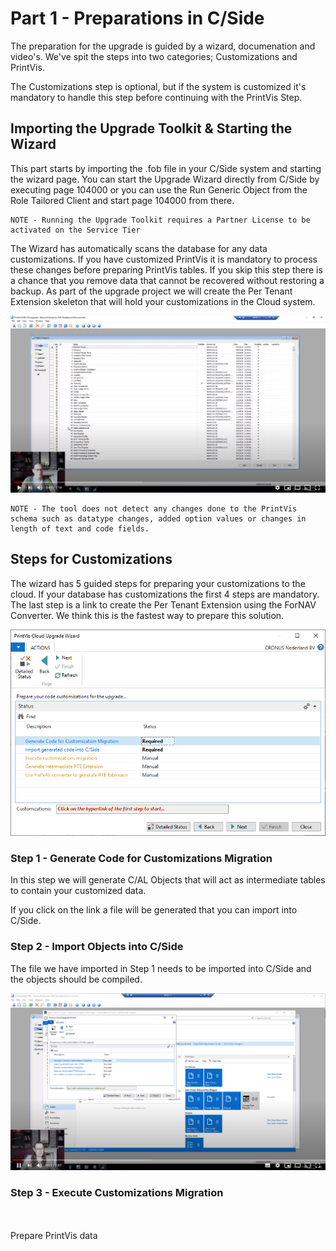 # Part 1 - Preparations in C/Side

The preparation for the upgrade is guided by a wizard, documenation and video's. We've spit the steps into two categories; Customizations and PrintVis.

The Customizations step is optional, but if the system is customized it's mandatory to handle this step before continuing with the PrintVis Step.

## Importing the Upgrade Toolkit & Starting the Wizard

This part starts by importing the .fob file in your C/Side system and starting the wizard page. You can start the Upgrade Wizard directly from C/Side by executing page 104000 or you can use the Run Generic Object from the Role Tailored Client and start page 104000 from there.

```
NOTE - Running the Upgrade Toolkit requires a Partner License to be activated on the Service Tier
```

The Wizard has automatically scans the database for any data customizations. If you have customized PrintVis it is mandatory to process these changes before preparing PrintVis tables. If you skip this step there is a chance that you remove data that cannot be recovered without restoring a backup.
As part of the upgrade project we will create the Per Tenant Extension skeleton that will hold your customizations in the Cloud system.

[![ImportUpgradeToolkit](../.media/ImportUpgradeToolkit.png)](https://www.youtube.com/watch?v=XRGSMVC54TM "Import Upgrade Toolkit Click to Watch!")
<br>
```
NOTE - The tool does not detect any changes done to the PrintVis schema such as datatype changes, added option values or changes in length of text and code fields.
```

## Steps for Customizations

The wizard has 5 guided steps for preparing your customizations to the cloud. If your database has customizations the first 4 steps are mandatory. The last step is a link to create the Per Tenant Extension using the ForNAV Converter. We think this is the fastest way to prepare this solution.

![CustomizationsWizard.png](../.media/CustomizationsWizard.png)

### Step 1 - Generate Code for Customizations Migration

In this step we will generate C/AL Objects that will act as intermediate tables to contain your customized data.

If you click on the link a file will be generated that you can import into C/Side.

### Step 2 - Import Objects into C/Side

The file we have imported in Step 1 needs to be imported into C/Side and the objects should be compiled.

[![ImportGeneratedCode](../.media/ImportGeneratedCode.png)](https://www.youtube.com/watch?v=ZTDkCR3KvHo "Import Upgrade Toolkit Click to Watch!")

### Step 3 - Execute Customizations Migration



<br>
<br>
Prepare PrintVis data